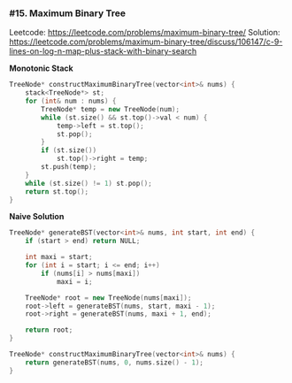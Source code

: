 ### #15. Maximum Binary Tree

Leetcode: https://leetcode.com/problems/maximum-binary-tree/
Solution: https://leetcode.com/problems/maximum-binary-tree/discuss/106147/c-9-lines-on-log-n-map-plus-stack-with-binary-search

**Monotonic Stack**
```cpp
TreeNode* constructMaximumBinaryTree(vector<int>& nums) {
    stack<TreeNode*> st;
    for (int& num : nums) {
        TreeNode* temp = new TreeNode(num);
        while (st.size() && st.top()->val < num) {
            temp->left = st.top();
            st.pop();
        }
        if (st.size())
            st.top()->right = temp;
        st.push(temp);
    }
    while (st.size() != 1) st.pop();
    return st.top();
}
 ```
 
**Naive Solution**
```cpp
TreeNode* generateBST(vector<int>& nums, int start, int end) {
    if (start > end) return NULL;

    int maxi = start;
    for (int i = start; i <= end; i++)
        if (nums[i] > nums[maxi])
            maxi = i;

    TreeNode* root = new TreeNode(nums[maxi]);
    root->left = generateBST(nums, start, maxi - 1);
    root->right = generateBST(nums, maxi + 1, end);

    return root;
}

TreeNode* constructMaximumBinaryTree(vector<int>& nums) {
    return generateBST(nums, 0, nums.size() - 1);
}
 ```
